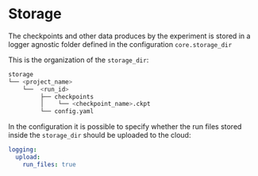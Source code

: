 # Storage

The checkpoints and other data produces by the experiment is stored in
a logger agnostic folder defined in the configuration `core.storage_dir`

This is the organization of the `storage_dir`:

```bash
storage
└── <project_name>
    └──  <run_id>
         ├── checkpoints
         │    └── <checkpoint_name>.ckpt
         └── config.yaml
```

In the configuration it is possible to specify whether the run files
stored inside the `storage_dir` should be uploaded to the cloud:

```yaml
logging:
  upload:
    run_files: true
```
